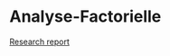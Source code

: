 # Analyse-Factorielle

[Research report](https://github.com/satacroteam/Analyse-Factorielle/blob/master/Projet_Analyse_Factorielle.pdf)

